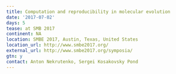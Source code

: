 ```yaml
---
title: Computation and reproducibility in molecular evolution
date: '2017-07-02'
days: 5
tease: at SMB 2017
continent: NA
location: SMBE 2017, Austin, Texas, United States
location_url: http://www.smbe2017.org/
external_url: http://www.smbe2017.org/symposia/
gtn: y
contact: Anton Nekrutenko, Sergei Kosakovsky Pond
---
```

